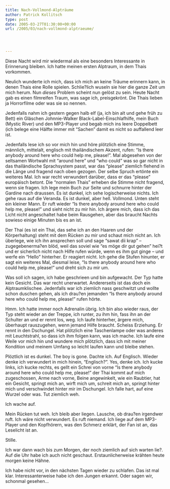 ```yaml
---
title: Nach-Vollmond-Alpträume
author: Patrick Kollitsch
type: post
date: 2005-03-27T01:30:00+00:00
url: /2005/03/nach-vollmond-alptraeume/




---
```

Diese Nacht wird mir wiedermal als eine besonders Interessante in Erinnerung bleiben. Ich hatte meinen ersten Alptraum, in dem Thais vorkommen. 

Neulich wunderte ich mich, dass ich mich an keine Träume erinnern kann, in denen Thais eine Rolle spielen. Schlie?lich wuseln sie hier die ganze Zeit um mich herum. Nun _dieses_ Problem scheint nun gelöst zu sein. Heute Nacht gab es einen filmreifen Traum, was sage ich, preisgekrönt. Die Thais lieben ja Horrorfilme oder was sie so nennen.

Jedenfalls nahm ich gestern gegen halb elf (ja, ich bin alt und gehe früh zu Bett) ein Gläschen Johnnie-Walker Black-Label-Einschlafhilfe, mein Buch (Mystic River) und den MP3-Player und begab mich ins leere Doppelbett (ich belege eine Hälfte immer mit &#8220;Sachen&#8221; damit es nicht so auffallend leer ist.

Jedenfalls lese ich so vor mich hin und höre plötzlich eine Stimme, männlich, mittelalt, englisch mit thailändischem Akzent, rufen: &#8220;Is there anybody around here who could help me, please!&#8221;. Mal abgesehen von der seltsamen Wortwahl mit &#8220;around here&#8221; und &#8220;who could&#8221; was so gar nicht in das thailändische Sprachsystem passt, war das &#8220;please&#8221; ziemlich flehend in die Länge und fragend nach oben gezogen. Der selbe Spruch ertönte ein weiteres Mal. Ich war recht verwundert darüber, dass er das &#8220;please&#8221; europäisch betont. Die &#8220;normalen Thais&#8221; erheben die Stimme nicht fragend, wenn sie fragen. Ich lege mein Buch zur Seite und schnurre hinter der Gardine nach draussen. Es ist dunkel, ich sehe logischerweise nichts. Ich gehe raus auf die Veranda. Es ist dunkel, aber hell. Vollmond. Unten steht ein kleiner Mann. Er ruft wieder &#8220;Is there anybody around here who could help me, please!&#8221; und sieht nicht zu mir hin. Ich ärgere mich, dass ich das Licht nicht angeschaltet habe beim Rausgehen, aber das braucht Nachts sowieso einige Minuten bis es an ist.

Der Thai (es ist ein Thai, das sehe ich an den Haaren und der Körperhaltung) steht mit dem Rücken zu mir und schaut mich nicht an. Ich überlege, wie ich ihn ansprechen soll und sage &#8220;sawat dii krap&#8221; &#8211; zugegebenerma?en blöd, weil das soviel wie &#8220;es möge dir gut gehen&#8221; hei?t und er sicherlich nicht nach Hilfe rufen würde, wenn es ihm gut ginge &#8211; und werfe ein &#8220;Hello&#8221; hinterher. Er reagiert nicht. Ich gehe die Stufen hinunter, er sagt ein weiteres Mal, diesmal leise, &#8220;Is there anybody around here who could help me, please!&#8221; und dreht sich zu mir um.

Was soll ich sagen, ich habe geschrieen und bin aufgewacht. Der Typ hatte kein Gesicht. Das war recht unerwartet. Andererseits ist das doch ein Alptraumklischee. Jedenfalls war ich ziemlich nass geschwitzt und wollte schon duschen gehen, als ich drau?en jemanden &#8220;Is there anybody around here who could help me, please!&#8221; rufen hörte.

Hmm. Ich hatte immer noch Adrenalin übrig. Ich bin also wieder raus, der Typ steht wieder an der Treppe, ich runter, zu ihm hin, fass ihn an der Schulter an und er rennt los, weg. Ich laufe hinterher, ärgere mich, überhaupt rauszugehen, wenn jemand Hilfe braucht. Scheiss Erziehung. Er rennt in den Dschungel. Hat plötzlich eine Taschenlampe oder was anderes mit Leuchtstrahl, so dass ich ihm folgen kann, was ich mache. Ich laufe eine Weile vor mich hin und wundere mich plötzlich, dass ich mit meiner Kondition und meinem Umfang so leicht laufen kann und bleibe stehen. 

Plöztlich ist es dunkel. The boy is gone. Dachte ich. Auf Englisch. Wieder denke ich verwundert in mich hinein, &#8220;Englisch?&#8221;. Yes, denke ich. Ich kucke links, ich kucke rechts, es gellt ein Schrei von vorne &#8220;Is there anybody around here who could help me, please!&#8221; der Thai kommt auf mich zugeschossen, Arme nach vorne, Beine angewinkelt, wie ein Raubtier, hat ein Gesicht, springt mich an, wirft mich um, schreit mich an, springt hinter mich und verschwindet hinter mir im Dschungel. Ich falle hart, auf eine Wurzel oder was. Tut ziemlich weh. 

Ich wache auf.

Mein Rücken tut weh. Ich bleib aber liegen. Lausche, ob drau?en irgendwer ruft. Ich wäre nicht verwundert. Es ruft niemand. Ich liege auf dem MP3-Player und den Kopfhörern, was den Schmerz erklärt, der Fan ist an, das Leselicht ist an.

Stille. 

Ich war dann wach bis zum Morgen, der noch ziemlich auf sich warten lie?. Auf die Uhr habe ich auch nicht geschaut. Erstaunlicherweise krähten heute morgen keine Hähne.

Ich habe nicht vor, in den nächsten Tagen wieder zu schlafen. Das ist mal klar. Interessanterweise habe ich den Jungen erkannt. Oder sagen wir, schonmal gesehen&#8230;